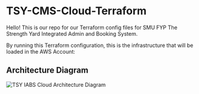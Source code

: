 # TSY-CMS-Cloud-Terraform
Hello! This is our repo for our Terraform config files for SMU FYP The Strength Yard Integrated Admin and Booking System.

By running this Terraform configuration, this is the infrastructure that will be loaded in the AWS Account:

## Architecture Diagram
![TSY IABS Cloud Architecture Diagram](https://github.com/OneRepoMax/TheStrengthYard-CMS-Cloud-Terraform/assets/89132892/c8706b8a-9e97-4a5d-b2b5-802e18f259b9)

